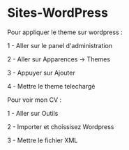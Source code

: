 # Sites-WordPress

Pour appliquer le theme sur wordpress :

1 - Aller sur le panel d'administration

2 - Aller sur Apparences -> Themes

3 - Appuyer sur Ajouter

4 - Mettre le theme telechargé

Pour voir mon CV :

1 - Aller sur Outils

2 - Importer et choissisez Wordpress

3 - Mettre le fichier XML


